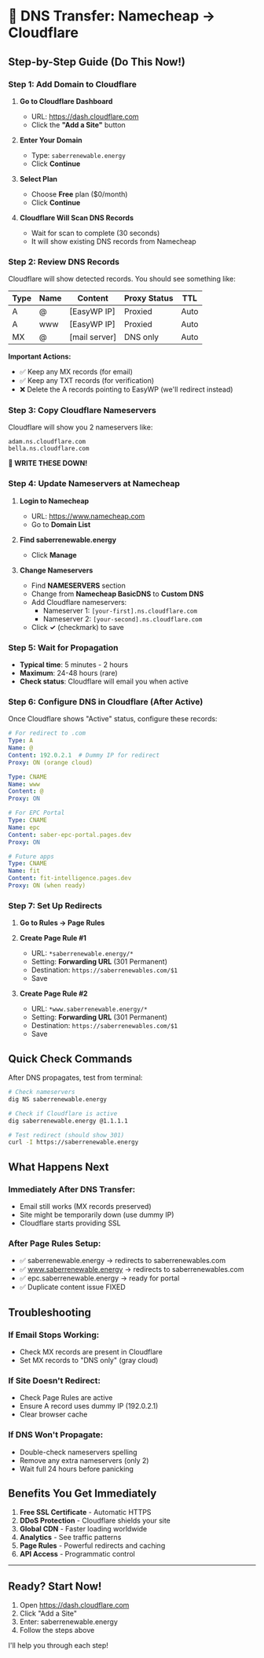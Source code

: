 # 🚀 DNS Transfer: Namecheap → Cloudflare

## Step-by-Step Guide (Do This Now!)

### Step 1: Add Domain to Cloudflare

1. **Go to Cloudflare Dashboard**
   - URL: https://dash.cloudflare.com
   - Click the **"Add a Site"** button

2. **Enter Your Domain**
   - Type: `saberrenewable.energy`
   - Click **Continue**

3. **Select Plan**
   - Choose **Free** plan ($0/month)
   - Click **Continue**

4. **Cloudflare Will Scan DNS Records**
   - Wait for scan to complete (30 seconds)
   - It will show existing DNS records from Namecheap

### Step 2: Review DNS Records

Cloudflare will show detected records. You should see something like:

| Type | Name | Content | Proxy Status | TTL |
|------|------|---------|--------------|-----|
| A | @ | [EasyWP IP] | Proxied | Auto |
| A | www | [EasyWP IP] | Proxied | Auto |
| MX | @ | [mail server] | DNS only | Auto |

**Important Actions:**
- ✅ Keep any MX records (for email)
- ✅ Keep any TXT records (for verification)
- ❌ Delete the A records pointing to EasyWP (we'll redirect instead)

### Step 3: Copy Cloudflare Nameservers

Cloudflare will show you 2 nameservers like:
```
adam.ns.cloudflare.com
bella.ns.cloudflare.com
```

**📝 WRITE THESE DOWN!**

### Step 4: Update Nameservers at Namecheap

1. **Login to Namecheap**
   - URL: https://www.namecheap.com
   - Go to **Domain List**

2. **Find saberrenewable.energy**
   - Click **Manage**

3. **Change Nameservers**
   - Find **NAMESERVERS** section
   - Change from **Namecheap BasicDNS** to **Custom DNS**
   - Add Cloudflare nameservers:
     - Nameserver 1: `[your-first].ns.cloudflare.com`
     - Nameserver 2: `[your-second].ns.cloudflare.com`
   - Click **✓** (checkmark) to save

### Step 5: Wait for Propagation

- **Typical time**: 5 minutes - 2 hours
- **Maximum**: 24-48 hours (rare)
- **Check status**: Cloudflare will email you when active

### Step 6: Configure DNS in Cloudflare (After Active)

Once Cloudflare shows "Active" status, configure these records:

```yaml
# For redirect to .com
Type: A
Name: @
Content: 192.0.2.1  # Dummy IP for redirect
Proxy: ON (orange cloud)

Type: CNAME
Name: www
Content: @
Proxy: ON

# For EPC Portal
Type: CNAME
Name: epc
Content: saber-epc-portal.pages.dev
Proxy: ON

# Future apps
Type: CNAME
Name: fit
Content: fit-intelligence.pages.dev
Proxy: ON (when ready)
```

### Step 7: Set Up Redirects

1. **Go to Rules → Page Rules**

2. **Create Page Rule #1**
   - URL: `*saberrenewable.energy/*`
   - Setting: **Forwarding URL** (301 Permanent)
   - Destination: `https://saberrenewables.com/$1`
   - Save

3. **Create Page Rule #2**
   - URL: `*www.saberrenewable.energy/*`
   - Setting: **Forwarding URL** (301 Permanent)
   - Destination: `https://saberrenewables.com/$1`
   - Save

## Quick Check Commands

After DNS propagates, test from terminal:

```bash
# Check nameservers
dig NS saberrenewable.energy

# Check if Cloudflare is active
dig saberrenewable.energy @1.1.1.1

# Test redirect (should show 301)
curl -I https://saberrenewable.energy
```

## What Happens Next

### Immediately After DNS Transfer:
- Email still works (MX records preserved)
- Site might be temporarily down (use dummy IP)
- Cloudflare starts providing SSL

### After Page Rules Setup:
- ✅ saberrenewable.energy → redirects to saberrenewables.com
- ✅ www.saberrenewable.energy → redirects to saberrenewables.com
- ✅ epc.saberrenewable.energy → ready for portal
- ✅ Duplicate content issue FIXED

## Troubleshooting

### If Email Stops Working:
- Check MX records are present in Cloudflare
- Set MX records to "DNS only" (gray cloud)

### If Site Doesn't Redirect:
- Check Page Rules are active
- Ensure A record uses dummy IP (192.0.2.1)
- Clear browser cache

### If DNS Won't Propagate:
- Double-check nameservers spelling
- Remove any extra nameservers (only 2)
- Wait full 24 hours before panicking

## Benefits You Get Immediately

1. **Free SSL Certificate** - Automatic HTTPS
2. **DDoS Protection** - Cloudflare shields your site
3. **Global CDN** - Faster loading worldwide
4. **Analytics** - See traffic patterns
5. **Page Rules** - Powerful redirects and caching
6. **API Access** - Programmatic control

---

## Ready? Start Now!

1. Open https://dash.cloudflare.com
2. Click "Add a Site"
3. Enter: saberrenewable.energy
4. Follow the steps above

I'll help you through each step!